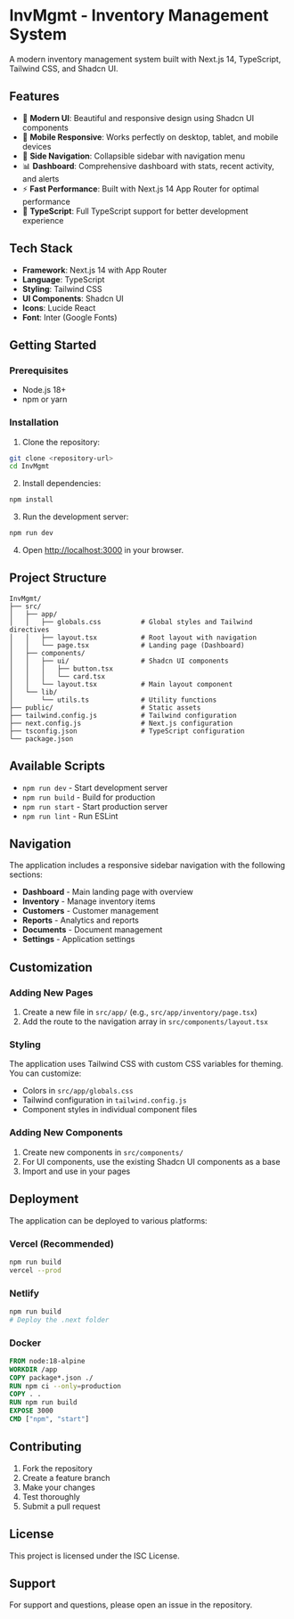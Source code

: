 # InvMgmt - Inventory Management System

A modern inventory management system built with Next.js 14, TypeScript, Tailwind CSS, and Shadcn UI.

## Features

- 🎨 **Modern UI**: Beautiful and responsive design using Shadcn UI components
- 📱 **Mobile Responsive**: Works perfectly on desktop, tablet, and mobile devices
- 🧭 **Side Navigation**: Collapsible sidebar with navigation menu
- 📊 **Dashboard**: Comprehensive dashboard with stats, recent activity, and alerts
- ⚡ **Fast Performance**: Built with Next.js 14 App Router for optimal performance
- 🎯 **TypeScript**: Full TypeScript support for better development experience

## Tech Stack

- **Framework**: Next.js 14 with App Router
- **Language**: TypeScript
- **Styling**: Tailwind CSS
- **UI Components**: Shadcn UI
- **Icons**: Lucide React
- **Font**: Inter (Google Fonts)

## Getting Started

### Prerequisites

- Node.js 18+ 
- npm or yarn

### Installation

1. Clone the repository:
```bash
git clone <repository-url>
cd InvMgmt
```

2. Install dependencies:
```bash
npm install
```

3. Run the development server:
```bash
npm run dev
```

4. Open [http://localhost:3000](http://localhost:3000) in your browser.

## Project Structure

```
InvMgmt/
├── src/
│   ├── app/
│   │   ├── globals.css          # Global styles and Tailwind directives
│   │   ├── layout.tsx           # Root layout with navigation
│   │   └── page.tsx             # Landing page (Dashboard)
│   ├── components/
│   │   ├── ui/                  # Shadcn UI components
│   │   │   ├── button.tsx
│   │   │   └── card.tsx
│   │   └── layout.tsx           # Main layout component
│   └── lib/
│       └── utils.ts             # Utility functions
├── public/                      # Static assets
├── tailwind.config.js           # Tailwind configuration
├── next.config.js               # Next.js configuration
├── tsconfig.json                # TypeScript configuration
└── package.json
```

## Available Scripts

- `npm run dev` - Start development server
- `npm run build` - Build for production
- `npm run start` - Start production server
- `npm run lint` - Run ESLint

## Navigation

The application includes a responsive sidebar navigation with the following sections:

- **Dashboard** - Main landing page with overview
- **Inventory** - Manage inventory items
- **Customers** - Customer management
- **Reports** - Analytics and reports
- **Documents** - Document management
- **Settings** - Application settings

## Customization

### Adding New Pages

1. Create a new file in `src/app/` (e.g., `src/app/inventory/page.tsx`)
2. Add the route to the navigation array in `src/components/layout.tsx`

### Styling

The application uses Tailwind CSS with custom CSS variables for theming. You can customize:

- Colors in `src/app/globals.css`
- Tailwind configuration in `tailwind.config.js`
- Component styles in individual component files

### Adding New Components

1. Create new components in `src/components/`
2. For UI components, use the existing Shadcn UI components as a base
3. Import and use in your pages

## Deployment

The application can be deployed to various platforms:

### Vercel (Recommended)
```bash
npm run build
vercel --prod
```

### Netlify
```bash
npm run build
# Deploy the .next folder
```

### Docker
```dockerfile
FROM node:18-alpine
WORKDIR /app
COPY package*.json ./
RUN npm ci --only=production
COPY . .
RUN npm run build
EXPOSE 3000
CMD ["npm", "start"]
```

## Contributing

1. Fork the repository
2. Create a feature branch
3. Make your changes
4. Test thoroughly
5. Submit a pull request

## License

This project is licensed under the ISC License.

## Support

For support and questions, please open an issue in the repository. 